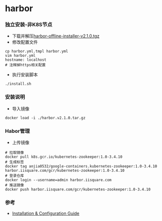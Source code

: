 # harbor

### 独立安装-非K8S节点
- 下载并解压[harbor-offline-installer-v2.1.0.tgz](https://github.com/goharbor/harbor/releases/tag/v2.1.0)
- 修改配置文件
```
cp harbor.yml.tmpl harbor.yml
vim harbor.yml
hostname: localhost
# 注释掉https相关配置
```
- 执行安装脚本
```
./install.sh
```

### 安装说明
- 导入镜像
```
docker load -i ./harbor.v2.1.0.tar.gz
```


### Habor管理
- 上传镜像
```
# 拉取镜像
docker pull k8s.gcr.io/kubernetes-zookeeper:1.0-3.4.10
# 生成标签
docker tag anjia0532/google-containers.kubernetes-zookeeper:1.0-3.4.10 harbor.iisquare.com/gcr/kubernetes-zookeeper:1.0-3.4.10
# 登录仓库
docker login --username=admin harbor.iisquare.com
# 推送镜像
docker push harbor.iisquare.com/gcr/kubernetes-zookeeper:1.0-3.4.10
```

### 参考
- [Installation & Configuration Guide](https://goharbor.io/docs/2.1.0/install-config/)
